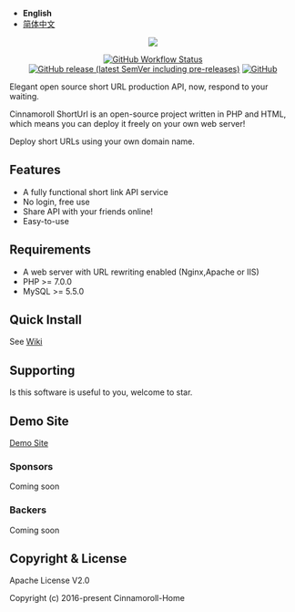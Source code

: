 - **English**
- [简体中文](./README-zh.md)

<p align="center"><img src="https://s1.ax1x.com/2022/03/13/bqYRTe.jpg"></p>

<p align="center">
<a href="https://github.com/Cinnamoroll-Home/ShortUrl-PHP/actions/"><img alt="GitHub Workflow Status" src="https://img.shields.io/github/workflow/status/Cinnamoroll-Home/ShortUrl-PHP/CI?style=flat-square"></a>
<a href="https://github.com/Cinnamoroll-Home/ShortUrl-PHP/releases"><img alt="GitHub release (latest SemVer including pre-releases)" src="https://img.shields.io/github/v/release/Cinnamoroll-Home/ShortUrl-PHP?include_prereleases&style=flat-square"></a>
<a href="https://github.com/Cinnamoroll-Home/ShortUrl-PHP/blob/master/LICENSE"><img alt="GitHub" src="https://img.shields.io/github/license/Cinnamoroll-Home/ShortUrl-PHP?style=flat-square"></a>
</p>

Elegant open source short URL production API, now, respond to your waiting.

Cinnamoroll ShortUrl is an open-source project written in PHP and HTML, which means you can deploy it freely on your own web server!

Deploy short URLs using your own domain name.

## Features

- A fully functional short link API service
- No login, free use
- Share API with your friends online!
- Easy-to-use

## Requirements

- A web server with URL rewriting enabled (Nginx,Apache or IIS)
- PHP >= 7.0.0
- MySQL >= 5.5.0

## Quick Install

See <a href="https://github.com/Cinnamoroll-Home/ShortUrl-PHP/wiki">Wiki</a>

## Supporting

Is this software is useful to you, welcome to star.

## Demo Site

<a href="https://sn-m.xyz">Demo Site</a>

### Sponsors

Coming soon

### Backers

Coming soon

## Copyright & License

Apache License V2.0

Copyright (c) 2016-present Cinnamoroll-Home

